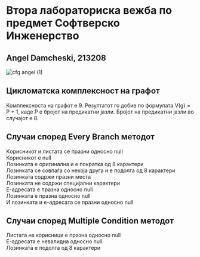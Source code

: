 # Втора лабораториска вежба по предмет Софтверско Инженерство
## Angel Damcheski, 213208

![cfg angel (1)](https://github.com/angeldamcheski/SI_2023_lab2_213208/assets/102901335/f9dfdb6b-ad88-48b6-908e-e7bb887bf882)

## Цикломатска комплексност на графот
Комплексноста на графот е 9. Резултатот го добив по формулата V(g) = P + 1, каде P е бројот на предикатни јазли. Бројот на предикатни јазли во случајот е 8.

## Случаи според Every Branch методот
Kорисникот и листата се празни односно null<br />
Корисникот е null<br />
Лозинката е оригинална и е пократка од 8 карактери<br />
Лозинката се совпаѓа со некоја друга и е подолга од 8 карактери<br />
Лозинката содржи празни места<br />
Лозинката не содржи специјални карактери<br />
Е-адресата е празна односно null<br />
Лозинката е празна односно null<br />
И лозинката и е-адресата се празни односно null

## Случаи според Multiple Condition методот
Листата на корисници е празна односно null<br />
Е-адресата е невалидна односно null<br />
Лозинката е подолга од 8 карактери

